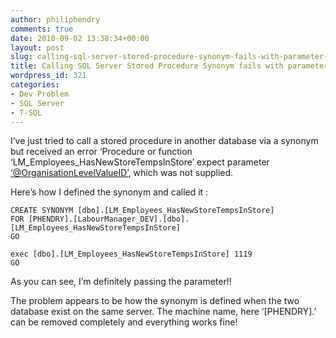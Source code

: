 ```yaml
---
author: philiphendry
comments: true
date: 2010-09-02 13:38:34+00:00
layout: post
slug: calling-sql-server-stored-procedure-synonym-fails-with-parameter-error
title: Calling SQL Server Stored Procedure Synonym fails with parameter error
wordpress_id: 321
categories:
- Dev Problem
- SQL Server
- T-SQL
---
```


I’ve just tried to call a stored procedure in another database via a synonym but received an error ‘Procedure or function ‘LM_Employees_HasNewStoreTempsInStore’ expect parameter [‘@OrganisationLevelValueID’](mailto:‘@OrganisationLevelValueID’), which was not supplied.

 

Here’s how I defined the synonym and called it :

 
```
CREATE SYNONYM [dbo].[LM_Employees_HasNewStoreTempsInStore] 
FOR [PHENDRY].[LabourManager_DEV].[dbo].[LM_Employees_HasNewStoreTempsInStore]
GO

exec [dbo].[LM_Employees_HasNewStoreTempsInStore] 1119
GO
```





As you can see, I’m definitely passing the parameter!!





The problem appears to be how the synonym is defined when the two database exist on the same server. The machine name, here ‘[PHENDRY].’ can be removed completely and everything works fine!
